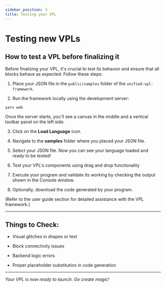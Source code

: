 ```yaml
---
sidebar_position: 3
title: Testing your VPL
---
```


# Testing new VPLs

## How to test a VPL before finalizing it

Before finalizing your VPL, it's crucial to test its behavior and ensure that all blocks behave as expected. Follow these steps:

1. Place your JSON file in the `public/samples` folder of the `unified-vpl-framework`.

2. Run the framework locally using the development server:

```bash 
yarn web
```
Once the server starts, you'll see a canvas in the middle and a vertical toolbar panel on the left side. 

3. Click on the **Load Language** icon.

4. Navigate to the **samples** folder where you placed your JSON file.

5. Select your JSON file.
Now you can see your language loaded and ready to be tested!

6. Test your VPL's components using drag and drop functionality

7. Execute your program and validate its working by checking the output shown in the Console window.

8. Optionally, download the code generated by your program.

(Refer to the user guide section for detailed assistance with the VPL framework.)

---

## Things to Check:

- Visual glitches in shapes or text

- Block connectivity issues

- Backend logic errors

- Proper placeholder substitution in code generation

---

*Your VPL is now ready to launch. Go create magic!*

